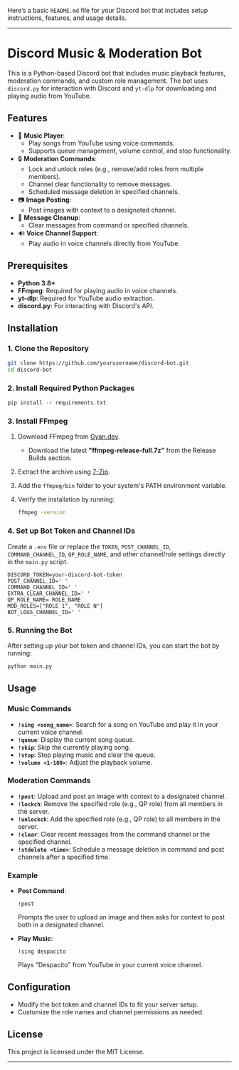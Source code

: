 Here’s a basic `README.md` file for your Discord bot that includes setup instructions, features, and usage details.

---

# Discord Music & Moderation Bot

This is a Python-based Discord bot that includes music playback features, moderation commands, and custom role management. The bot uses `discord.py` for interaction with Discord and `yt-dlp` for downloading and playing audio from YouTube.

## Features

- 🎵 **Music Player**:
  - Play songs from YouTube using voice commands.
  - Supports queue management, volume control, and stop functionality.
- 🔒 **Moderation Commands**:
  - Lock and unlock roles (e.g., remove/add roles from multiple members).
  - Channel clear functionality to remove messages.
  - Scheduled message deletion in specified channels.
- 📷 **Image Posting**:
  - Post images with context to a designated channel.
- 🧹 **Message Cleanup**:
  - Clear messages from command or specified channels.
- 🔊 **Voice Channel Support**:
  - Play audio in voice channels directly from YouTube.

## Prerequisites

- **Python 3.8+**
- **FFmpeg**: Required for playing audio in voice channels.
- **yt-dlp**: Required for YouTube audio extraction.
- **discord.py**: For interacting with Discord's API.

## Installation

### 1. Clone the Repository

```bash
git clone https://github.com/yourusername/discord-bot.git
cd discord-bot
```

### 2. Install Required Python Packages

```bash
pip install -r requirements.txt
```

### 3. Install FFmpeg

1. Download FFmpeg from [Gyan.dev](https://www.gyan.dev/ffmpeg/builds/).
   - Download the latest **"ffmpeg-release-full.7z"** from the Release Builds section.
2. Extract the archive using [7-Zip](https://www.7-zip.org/download.html).
3. Add the `ffmpeg/bin` folder to your system's PATH environment variable.
4. Verify the installation by running:

   ```bash
   ffmpeg -version
   ```

### 4. Set up Bot Token and Channel IDs

Create a `.env` file or replace the `TOKEN`, `POST_CHANNEL_ID`, `COMMAND_CHANNEL_ID`, `QP_ROLE_NAME`, and other channel/role settings directly in the `main.py` script.

```env
DISCORD_TOKEN=your-discord-bot-token
POST_CHANNEL_ID=' '
COMMAND_CHANNEL_ID=' '
EXTRA_CLEAR_CHANNEL_ID=' '
QP_ROLE_NAME= ROLE_NAME
MOD_ROLES=["ROLE 1", "ROLE N"]
BOT_LOGS_CHANNEL_ID=' '
```

### 5. Running the Bot

After setting up your bot token and channel IDs, you can start the bot by running:

```bash
python main.py
```

## Usage

### Music Commands

- **`!sing <song_name>`**: Search for a song on YouTube and play it in your current voice channel.
- **`!queue`**: Display the current song queue.
- **`!skip`**: Skip the currently playing song.
- **`!stop`**: Stop playing music and clear the queue.
- **`!volume <1-100>`**: Adjust the playback volume.

### Moderation Commands

- **`!post`**: Upload and post an image with context to a designated channel.
- **`!lockch`**: Remove the specified role (e.g., QP role) from all members in the server.
- **`!unlockch`**: Add the specified role (e.g., QP role) to all members in the server.
- **`!clear`**: Clear recent messages from the command channel or the specified channel.
- **`!stdelete <time>`**: Schedule a message deletion in command and post channels after a specified time.

### Example

- **Post Command**:
  ```
  !post
  ```
  Prompts the user to upload an image and then asks for context to post both in a designated channel.

- **Play Music**:
  ```
  !sing despacito
  ```
  Plays "Despacito" from YouTube in your current voice channel.

## Configuration

- Modify the bot token and channel IDs to fit your server setup.
- Customize the role names and channel permissions as needed.

## License

This project is licensed under the MIT License.

---

